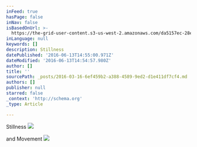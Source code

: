 ```yaml
---
inFeed: true
hasPage: false
inNav: false
isBasedOnUrl: >-
  https://the-grid-user-content.s3-us-west-2.amazonaws.com/da5157ec-28e1-4812-847e-12d325ea320d.png
inLanguage: null
keywords: []
description: Stillness
datePublished: '2016-06-13T14:55:00.971Z'
dateModified: '2016-06-13T14:54:57.980Z'
author: []
title: ''
sourcePath: _posts/2016-03-16-6ef459b2-a388-4589-9ed2-d1e411df7cf4.md
authors: []
publisher: null
starred: false
_context: 'http://schema.org'
_type: Article

---
```

Stillness
![](https://the-grid-user-content.s3-us-west-2.amazonaws.com/9f65570b-6fd0-4862-b643-cd80fde77e33.jpg)

and Movement
![](https://the-grid-user-content.s3-us-west-2.amazonaws.com/6a21da00-fd63-4076-80ed-9e9c539d5e14.jpg)